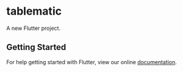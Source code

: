 # tablematic

A new Flutter project.

## Getting Started

For help getting started with Flutter, view our online
[documentation](https://flutter.io/).
